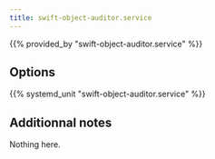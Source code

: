 ```yaml
---
title: swift-object-auditor.service
---
```


{{% provided_by "swift-object-auditor.service" %}}

## Options

{{% systemd_unit "swift-object-auditor.service" %}}

## Additionnal notes

Nothing here.